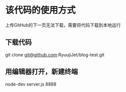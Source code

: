 # 该代码的使用方式

上传GitHub的下一页无法下载，需要将代码下载到本地运行

## 下载代码

git clone git@github.com:RyuujiJet/blog-test.git

## 用编辑器打开，新建终端
node-dev server.js 8888


